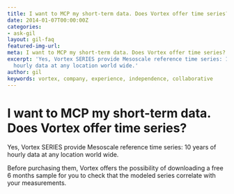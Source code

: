 ```yaml
---
title: I want to MCP my short-term data. Does Vortex offer time series?
date: 2014-01-07T00:00:00Z
categories:
- ask-gil
layout: gil-faq
featured-img-url: 
meta: I want to MCP my short-term data. Does Vortex offer time series?
excerpt: 'Yes, Vortex SERIES provide Mesoscale reference time series: 10 years of
  hourly data at any location world wide.'
author: gil
keywords: vortex, company, experience, independence, collaborative
---
```


# I want to MCP my short-term data. Does Vortex offer time series?

Yes, Vortex SERIES provide Mesoscale reference time series: 10 years of hourly data at any location world wide.

Before purchasing them, Vortex offers the possibility of downloading a free 6 months sample for you to check that the modeled series correlate with your measurements.